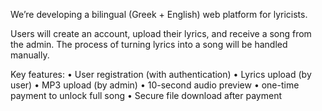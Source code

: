 We’re developing a bilingual (Greek + English) web platform for lyricists.

Users will create an account, upload their lyrics, and receive a song from the admin. The process of turning lyrics into a song will be handled manually.

Key features:
• User registration (with authentication)
• Lyrics upload (by user)
• MP3 upload (by admin)
• 10-second audio preview
•      one-time payment to unlock full song
• Secure file download after payment